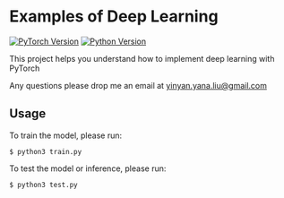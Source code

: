 # Examples of Deep Learning 

[![PyTorch Version](https://img.shields.io/badge/PyTorch-1.2.0+-blue.svg)](https://pytorch.org/)  [![Python Version](https://img.shields.io/badge/Python-3.x-blue.svg)](https://www.python.org/) 

This project helps you understand how to implement deep learning with PyTorch

Any questions please drop me an email at yinyan.yana.liu@gmail.com

## Usage
To train the model, please run:
```
$ python3 train.py
```


To test the model or inference, please run:

```
$ python3 test.py
```